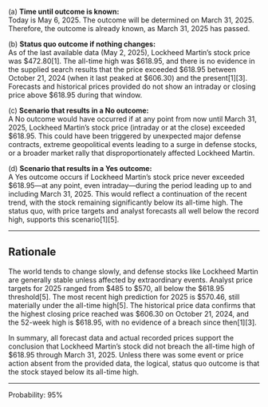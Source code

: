(a) **Time until outcome is known:**  
Today is May 6, 2025. The outcome will be determined on March 31, 2025. Therefore, the outcome is already known, as March 31, 2025 has passed.

(b) **Status quo outcome if nothing changes:**  
As of the last available data (May 2, 2025), Lockheed Martin’s stock price was $472.80[1]. The all-time high was $618.95, and there is no evidence in the supplied search results that the price exceeded $618.95 between October 21, 2024 (when it last peaked at $606.30) and the present[1][3]. Forecasts and historical prices provided do not show an intraday or closing price above $618.95 during that window.

(c) **Scenario that results in a No outcome:**  
A No outcome would have occurred if at any point from now until March 31, 2025, Lockheed Martin’s stock price (intraday or at the close) exceeded $618.95. This could have been triggered by unexpected major defense contracts, extreme geopolitical events leading to a surge in defense stocks, or a broader market rally that disproportionately affected Lockheed Martin.

(d) **Scenario that results in a Yes outcome:**  
A Yes outcome occurs if Lockheed Martin’s stock price never exceeded $618.95—at any point, even intraday—during the period leading up to and including March 31, 2025. This would reflect a continuation of the recent trend, with the stock remaining significantly below its all-time high. The status quo, with price targets and analyst forecasts all well below the record high, supports this scenario[1][5].

---

## Rationale

The world tends to change slowly, and defense stocks like Lockheed Martin are generally stable unless affected by extraordinary events. Analyst price targets for 2025 ranged from $485 to $570, all below the $618.95 threshold[5]. The most recent high prediction for 2025 is $570.46, still materially under the all-time high[5]. The historical price data confirms that the highest closing price reached was $606.30 on October 21, 2024, and the 52-week high is $618.95, with no evidence of a breach since then[1][3]. 

In summary, all forecast data and actual recorded prices support the conclusion that Lockheed Martin’s stock did not breach the all-time high of $618.95 through March 31, 2025. Unless there was some event or price action absent from the provided data, the logical, status quo outcome is that the stock stayed below its all-time high.

---

Probability: 95%